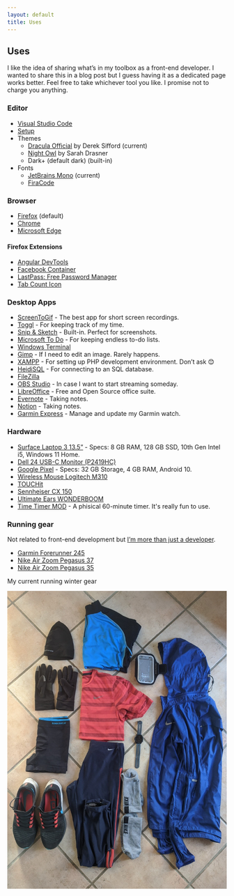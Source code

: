 ```yaml
---
layout: default
title: Uses
---
```


## Uses

I like the idea of sharing what’s in my toolbox as a front-end developer. I wanted to share this in a blog post but I guess having it as a dedicated page works better. Feel free to take whichever tool you like. I promise not to charge you anything.

### Editor

- [Visual Studio Code](https://code.visualstudio.com/)
- [Setup](https://dzhavat.github.io/2021/09/08/my-vs-code-setup.html)
- Themes
  - [Dracula Official](https://marketplace.visualstudio.com/items?itemName=dracula-theme.theme-dracula) by Derek Sifford (current)
  - [Night Owl](https://marketplace.visualstudio.com/items?itemName=sdras.night-owl) by Sarah Drasner
  - Dark+ (default dark) (built-in)
- Fonts
  - [JetBrains Mono](https://www.jetbrains.com/lp/mono/) (current)
  - [FiraCode](https://github.com/tonsky/FiraCode/)

### Browser

- [Firefox](https://www.mozilla.org/en-US/firefox/new/) (default)
- [Chrome](https://www.google.com/chrome/)
- [Microsoft Edge](https://www.microsoft.com/en-us/edge)

#### Firefox Extensions

- [Angular DevTools](https://addons.mozilla.org/en-US/firefox/addon/angular-devtools/)
- [Facebook Container](https://addons.mozilla.org/en-US/firefox/addon/facebook-container/)
- [LastPass: Free Password Manager](https://addons.mozilla.org/en-US/firefox/addon/lastpass-password-manager/)
- [Tab Count Icon](https://addons.mozilla.org/en-US/firefox/addon/tab-count-icon/)

### Desktop Apps

- [ScreenToGif](https://www.screentogif.com/) - The best app for short screen recordings.
- [Toggl](https://toggl.com/toggl-desktop/) - For keeping track of my time.
- [Snip & Sketch](https://www.microsoft.com/en-us/p/snip-sketch/9mz95kl8mr0l?activetab=pivot:overviewtab) - Built-in. Perfect for screenshots.
- [Microsoft To Do](https://todo.microsoft.com/tasks/) - For keeping endless to-do lists.
- [Windows Terminal](https://github.com/microsoft/terminal)
- [Gimp](https://www.gimp.org/) - If I need to edit an image. Rarely happens.
- [XAMPP](https://www.apachefriends.org/index.html) - For setting up PHP development environment. Don’t ask 😊
- [HeidiSQL](https://www.heidisql.com/) - For connecting to an SQL database.
- [FileZilla](https://filezilla-project.org/)
- [OBS Studio](https://obsproject.com/) - In case I want to start streaming someday.
- [LibreOffice](https://www.libreoffice.org/) - Free and Open Source office suite.
- [Evernote](https://evernote.com/) - Taking notes.
- [Notion](https://www.notion.so/) - Taking notes.
- [Garmin Express](https://www.garmin.com/en-US/software/express/windows/) - Manage and update my Garmin watch.

### Hardware

- [Surface Laptop 3 13.5”](https://www.microsoft.com/en-us/p/surface-laptop-3/8vfggh1r94tm?activetab=overview) - Specs: 8 GB RAM, 128 GB SSD, 10th Gen Intel i5, Windows 11 Home.
- [Dell 24 USB-C Monitor (P2419HC)](https://www.dell.com/en-us/work/shop/dell-24-usb-c-monitor-p2419hc/apd/210-aqco)
- [Google Pixel](https://www.gsmarena.com/google_pixel-8346.php) - Specs: 32 GB Storage, 4 GB RAM, Android 10.
- [Wireless Mouse Logitech M310](https://www.logitech.com/en-us/product/wireless-mouse-m310)
- [TOUCHit](https://sackit.dk/touchit-horetelefoner/70020-touchit-horetelefoner-black.html)
- [Sennheiser CX 150](https://www.cnet.com/products/sennheiser-cx-150-earphones/)
- [Ultimate Ears WONDERBOOM](https://www.ultimateears.com/en-us/wireless-speakers/wonderboom.html)
- [Time Timer MOD](https://www.timetimer.com/collections/all-1/products/time-timer-mod) - A phisical 60-minute timer. It's really fun to use.

### Running gear

Not related to front-end development but [I’m more than just a developer](https://dzhavat.github.io/2019/07/28/on-being-more-than-just-a-developer.html).

- [Garmin Forerunner 245](https://buy.garmin.com/en-US/US/p/628939/)
- [Nike Air Zoom Pegasus 37](https://www.nike.com/running/runningzoom-pegasus-37)
- [Nike Air Zoom Pegasus 35](https://www.runnersworld.com/gear/a22167080/nike-air-zoom-pegasus-35-redesigned-review/)

My current running winter gear

![Running winter gear](/assets/img/2022/02/06/running-winter-gear.jpg)
